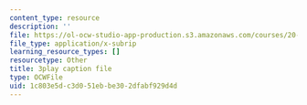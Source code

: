 ```yaml
---
content_type: resource
description: ''
file: https://ol-ocw-studio-app-production.s3.amazonaws.com/courses/20-219-becoming-the-next-bill-nye-writing-and-hosting-the-educational-show-january-iap-2015/1c803e5dc3d051ebbe302dfabf929d4d_iR6FUYCNi5A.vtt
file_type: application/x-subrip
learning_resource_types: []
resourcetype: Other
title: 3play caption file
type: OCWFile
uid: 1c803e5d-c3d0-51eb-be30-2dfabf929d4d
---
```

